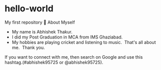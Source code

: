 # hello-world
My first repository
🙂 About Myself 
* My name is Abhishek Thakur.
* I did my Post Graduation in MCA from IMS Ghaziabad.
* My hobbies are playing cricket and listening to music. 
That's all about me. 
Thank you.

If you want to connect with me, then search on Google and use this hashtag.(#abhishek95725 or @abhishek95725). 
